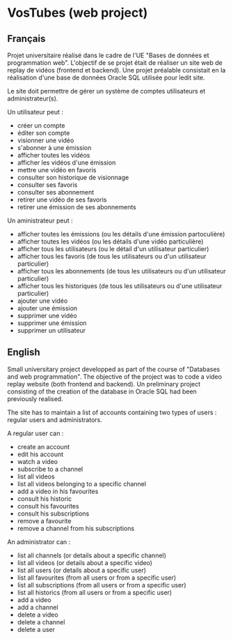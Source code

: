 # VosTubes (web project)

## Français

Projet universitaire réalisé dans le cadre de l'UE "Bases de données et programmation web".
L'objectif de se projet était de réaliser un site web de replay de vidéos (frontend et backend).
Une projet préalable consistait en la réalisation d'une base de données Oracle SQL utilisée pour ledit site.

Le site doit permettre de gérer un système de comptes utilisateurs et administrateur(s).

Un utilisateur peut :
* créer un compte
* éditer son compte
* visionner une vidéo
* s'abonner à une émission
* afficher toutes les vidéos
* afficher les vidéos d'une émission
* mettre une vidéo en favoris
* consulter son historique de visionnage
* consulter ses favoris
* consulter ses abonnement
* retirer une vidéo de ses favoris
* retirer une émission de ses abonnements

Un aministrateur peut :
* afficher toutes les émissions (ou les détails d'une émission partoculière)
* afficher toutes les vidéos (ou les détails d'une vidéo particulière)
* afficher tous les utilisateurs (ou le détail d'un utilisateur particulier)
* afficher tous les favoris (de tous les utilisateurs ou d'un utilisateur particulier)
* afficher tous les abonnements (de tous les utilisateurs ou d'un utilisateur particulier)
* afficher tous les historiques (de tous les utilisateurs ou d'une utilisateur particulier)
* ajouter une vidéo
* ajouter une émission
* supprimer une vidéo
* supprimer une émission
* supprimer un utilisateur

## English

Small universitary project developped as part of the course of "Databases and web programmation".
The objective of the project was to code a video replay website (both frontend and backend).
Un preliminary project consisting of the creation of the database in Oracle SQL had been previously realised.

The site has to maintain a list of accounts containing two types of users : regular users and administrators.

A regular user can :
* create an account
* edit his account
* watch a video
* subscribe to a channel
* list all videos
* list all videos belonging to a specific channel
* add a video in his favourites
* consult his historic
* consult his favourites
* consult his subscriptions
* remove a favourite
* remove a channel from his subscriptions

An administrator can :
* list all channels (or details about a specific channel)
* list all videos (or details about a specific video)
* list all users (or details about a specific user)
* list all favourites (from all users or from a specific user)
* list all subscriptions (from all users or from a specific user)
* list all historics (from all users or from a specific user)
* add a video
* add a channel
* delete a video
* delete a channel
* delete a user
